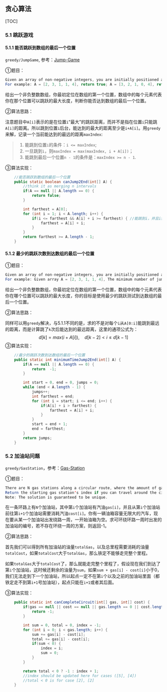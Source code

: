 ## 贪心算法

[TOC]

### 5.1 跳跃游戏

#### 5.1.1 能否跳跃到数组的最后一个位置

`greedy/JumpGame`, 参考：[Jump-Game](https://github.com/LRH1993/android_interview/blob/master/algorithm/LeetCode/Greedy/Jump-Game.md)

①题目：

```java
Given an array of non-negative integers, you are initially positioned at the first index of the array. Each element in the array represents your maximum jump length at that position. Determine if you are able to reach the last index.
For example: A = [2, 3, 1, 1, 4], return true; A = [3, 2, 1, 0, 4], return false.
```

给出一个非负整数数组，你最初定位在数组的第一个位置，数组中的每个元素代表你在那个位置可以跳跃的最大长度，判断你能否达到数组的最后一个位置。

②算法思路：

注意题目中`A[i]`表示的是在位置`i`“最大”的跳跃距离，而并不是指在位置`i`只能跳`A[i]`的距离。所以跳到位置`i`后台，能达到的最大的距离至少是`i+A[i]`。用`greedy`来解，记录一个当前能达到的最远的距离`maxIndex`:

> 1. 能跳到位置`i`的条件：`i <= maxIndex`;
> 2. 一旦跳到`i`，则`maxIndex = max(maxIndex, i + A[i])`；
> 3. 能跳到最后一个位置`n - 1`的条件是：`maxIndex >= n - 1`.

③算法实现：

```java
    //能否跳跃到数组的最后一个位置
    public static boolean canJump2End(int[] A) {
        //think it as merging n intervals
        if(A == null || A.length == 0) {
            return false;
        }

        int farthest = A[0];
        for (int i = 1; i < A.length; i++) {
            if(i <= farthest && A[i] + i >= farthest) { //能跳到i，并且i位置处能跳得更远
                farthest = A[i] + i;
            }
        }
        return farthest >= A.length - 1;
    }
```

#### 5.1.2 最少的跳跃次数到达数组的最后一个位置

①题目：

```java
Given an array of non-negative integers, you are initially positioned at the first index of the array. Each element in the array represents your maximum jump length at that position.Your goal is to reach the last index in the minimum number of jumps.
For example: Given array A = [2, 3, 1, 1, 4], The minimum number of jumps to reach the last index is 2. (Jump 1 step from index 0 to 1, then 3 steps to the last index.)
```

给出一个非负整数数组，你最初定位在数组的第一个位置，数组中的每个元素代表你在哪个位置可以跳跃的最大长度，你的目标是使用最少的跳跃测试到达数组的最后一个位置。

②算法思路：

同样可以用`greedy`解决，与5.1.1不同的是，求的不是对每个`i`从`A[0:i]`能跳到最远的距离，而是计算跳了`k`次后能达到的最远距离，这里的通项公式为：
$$
d[k] = max(i + A[i]), \quad d[k - 2] < i \leq d[k - 1]
$$
③算法实现：

```java
    //最少的跳跃次数到达数组的最后一个位置
    public static int minimumTimeJump2End(int[] A) {
        if(A == null || A.length == 0) {
            return  -1;
        }

        int start = 0, end = 0, jumps = 0;
        while (end < A.length - 1) {
            jumps++;
            int farthest = end;
            for (int i = start; i <= end; i++) {
                if(A[i] + i > farthest) {
                    farthest = A[i] + i;
                }
            }
            start = end + 1;
            end = farthest;
        }
        return jumps;
    }
```

### 5.2 加油站问题

`greedy/GasStation`，参考：[Gas-Station](https://github.com/LRH1993/android_interview/blob/master/algorithm/LeetCode/Greedy/Gas-Station.md)

①题目：

```java
There are N gas stations along a circular route, where the amount of gas at station i is gas[i]. You have a car with an unlimited gas tank and it costs cost[i] of gas to travel from station i to its next station (i+1). You begin the journey with an empty tank at one of the gas stations.
Return the starting gas station's index if you can travel around the circuit once, otherwise return -1.
Note: The solution is guaranteed to be unique.
```

在一条环路上有`N`个加油站，其中第`i`个加油站有汽油`gas[i]`，并且从第`i`个加油站前往第`i+1`个加油站需要消耗汽油`cost[i]`。你有一辆油箱容量无限大的汽车，现在要从某一个加油站出发绕路一周，一开始油箱为空。求可环绕环路一周时出发的加油站的编号，若不存在环绕一周的方案，则返回-1。

②算法思路：

首先我们可以得到所有加油站的油量`totalGas`，以及总里程需要消耗的油量`totalCost`，如果`totalCost`大于`totalGas`，那么铁定不能够走完整个里程。

如果`totalGas`大于`totalCost`了，那么就能走完整个里程了，假设现在我们到达了第`i`个加油站，这时候还剩余的油量为`sum`，如果`sum + gas[i] - cost[i]`小于0，我们无法走到下一个加油站，所以起点一定不在第`i`个以及之前的加油站里面（都铁定走不到第`i+1`号加油站），起点只能在`i+1`或者其后面。

③算法实现：

```java
    public static int canCompleteCircuit(int[] gas, int[] cost) {
        if(gas == null || cost == null || gas.length == 0 || cost.length == 0) {
            return -1;
        }

        int sum = 0, total = 0, index = -1;
        for (int i = 0; i < gas.length; i++) {
            sum += gas[i] - cost[i];
            total += gas[i] - cost[i];
            if(sum < 0) {
                index = i;
                sum = 0;
            }
        }

        return total < 0 ? -1 : index + 1;
        //index should be updated here for cases ([5], [4])
        //total < 0 is for case [2], [2]
    }
```

